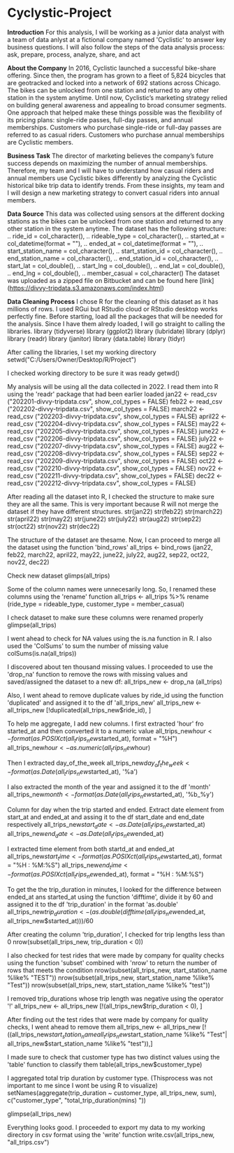 # Cyclystic-Project

**Introduction**
For this analysis, I will be working as a junior data analyst with a team of data anlyst at a fictional company named 'Cyclistic' to answer key business questions. 
I will also follow the steps of the data analysis process: ask, prepare, process, analyze, share,  and act

**About the Company**
In 2016, Cyclistic launched a successful bike-share offering. Since then, the program has grown to a fleet of 5,824 bicycles that are geotracked and locked into a 
network of 692 stations across Chicago. The bikes can be unlocked from one station and returned to any other station in the system  anytime. 
Until now, Cyclistic’s marketing strategy relied on building general awareness and appealing to broad consumer segments. One approach that helped make these things 
possible was the flexibility of its pricing plans: single-ride passes, full-day passes, and annual memberships. Customers who purchase single-ride or full-day passes 
are referred to as casual riders. Customers who purchase annual memberships are Cyclistic members.

**Business Task**
The director of marketing believes the company’s future success depends on maximizing the number of annual memberships. Therefore, my team and I will have to understand 
how casual riders and annual members use Cyclistic bikes differently by analyzing the Cyclistic historical bike trip data to identify trends. From these insights, my team 
and I will design a new marketing strategy to convert casual riders into annual members.

**Data Source**
This data was collected using sensors at the different docking stations as the bikes can be unlocked from one station and returned to any other station in the system 
anytime. The dataset has the following structure:
  ..   ride_id = col_character(),
  ..   rideable_type = col_character(),
  ..   started_at = col_datetime(format = ""),
  ..   ended_at = col_datetime(format = ""),
  ..   start_station_name = col_character(),
  ..   start_station_id = col_character(),
  ..   end_station_name = col_character(),
  ..   end_station_id = col_character(),
  ..   start_lat = col_double(),
  ..   start_lng = col_double(),
  ..   end_lat = col_double(),
  ..   end_lng = col_double(),
  ..   member_casual = col_character()
 The dataset was uploaded as a zipped file on Bitbucket and can be found here [link] (https://divvy-tripdata.s3.amazonaws.com/index.html)

**Data Cleaning Process**
I chose R for the cleaning of this dataset as it has millions of rows. I used RGui but RStudio cloud or RStudio desktop works perfectly fine.
Before starting, load all the packages that will be needed for the analysis. Since I have them alredy loaded, I will go straight to calling the libraries.
library (tidyverse)
library (ggplot2)
library (lubridate)
library (dplyr)
library (readr)
library (janitor)
library (data.table)
library (tidyr)

After calling the libraries, I set my working directory
setwd("C:/Users/Owner/Desktop/R/Project")

I checked working directory to be sure it was ready
getwd()

My analysis will be using all the data collected in 2022. I read them into R using the 'readr' package that had been earlier loaded
jan22 <- read_csv ("202201-divvy-tripdata.csv", show_col_types = FALSE)
feb22 <- read_csv ("202202-divvy-tripdata.csv", show_col_types = FALSE)
march22 <- read_csv ("202203-divvy-tripdata.csv", show_col_types = FALSE)
april22 <- read_csv ("202204-divvy-tripdata.csv", show_col_types = FALSE)
may22 <- read_csv ("202205-divvy-tripdata.csv", show_col_types = FALSE)
june22 <- read_csv ("202206-divvy-tripdata.csv", show_col_types = FALSE)
july22 <- read_csv ("202207-divvy-tripdata.csv", show_col_types = FALSE)
aug22 <- read_csv ("202208-divvy-tripdata.csv", show_col_types = FALSE)
sep22 <- read_csv ("202209-divvy-tripdata.csv", show_col_types = FALSE)
oct22 <- read_csv ("202210-divvy-tripdata.csv", show_col_types = FALSE)
nov22 <- read_csv ("202211-divvy-tripdata.csv", show_col_types = FALSE)
dec22 <- read_csv ("202212-divvy-tripdata.csv", show_col_types = FALSE)

After reading all the dataset into R, I checked the structure to make sure they are all the same. This is very important because R will not merge the dataset if they 
have different structures.
str(jan22)
str(feb22) 
str(march22) 
str(april22) 
str(may22) 
str(june22) 
str(july22) 
str(aug22) 
str(sep22) 
str(oct22) 
str(nov22) 
str(dec22) 

The structure of the dataset are thesame. Now, I can proceed to merge all the dataset using the function 'bind_rows'
all_trips <- bind_rows (jan22, feb22, march22, april22, may22, june22, july22, aug22, sep22, oct22, nov22, dec22)

Check new dataset
glimps(all_trips)

Some of the column names were unnecesarily long. So, I renamed these columns using the 'rename' function
all_trips <- all_trips %>%
  rename (ride_type = rideable_type,
          customer_type = member_casual)

I check dataset to make sure these columns were renamed properly
glimpse(all_trips)

I went ahead to check for NA values using the is.na function in R. I also used the 'ColSums' to sum the number of missing value
colSums(is.na(all_trips))

I discovered about ten thousand missing values. I proceeded to use the 'drop_na' function to remove the rows with missing values and saved/assigned the dataset to a new
df:
all_trips_new <- drop_na (all_trips)

Also, I went ahead to remove duplicate values by ride_id using the function 'duplicated' and assigned it to the df 'all_trips_new'
all_trips_new <- all_trips_new [!duplicated(all_trips_new$ride_id), ]

To help me aggregate, I add new columns. I first extracted 'hour' fro started_at and then converted it to a numeric value
all_trips_new$hour <- format(as.POSIXct (all_trips_new$started_at), format = "%H")
all_trips_new$hour <- as.numeric(all_trips_new$hour)

Then I extracted day_of_the_week
all_trips_new$day_of_the_week <- format (as.Date(all_trips_new$started_at), '%a')  

I also extracted the month of the year and assigned it to the df 'month'
all_trips_new$month <- format(as.Date(all_trips_new$started_at), '%b_%y')

Column for day when the trip started and ended. Extract date element from start_at and ended_at and assing it to the df start_date and end_date respectively
all_trips_new$start_date <- as.Date (all_trips_new$started_at)
all_trips_new$end_date <- as.Date (all_trips_new$ended_at)

I extracted time element from both startd_at and ended_at
all_trips_new$start_time <- format(as.POSIXct (all_trips_new$started_at), format = "%H : %M:%S")
all_trips_new$end_time <- format(as.POSIXct (all_trips_new$ended_at), format = "%H : %M:%S")

To get the the trip_duration in minutes, I looked for the difference between ended_at ans started_at using the function 'difftime', divide it by 60 and assigned it to the
df 'trip_duration' in the format 'as.double'
all_trips_new$trip_duration <- (as.double(difftime(all_trips_new$ended_at, all_trips_new$started_at)))/60

After creating the column 'trip_duration', I checked for trip lengths less than 0
nrow(subset(all_trips_new, trip_duration < 0))

I also checked for test rides that were made by company for quality checks using the function 'subset' combined with 'nrow' to return the number of rows that meets the
condition
nrow(subset(all_trips_new, start_station_name %like% "TEST")) 
nrow(subset(all_trips_new, start_station_name %like% "Test")) 
nrow(subset(all_trips_new, start_station_name %like% "test")) 

I removed trip_durations whose trip length was negative using the operator '!'
all_trips_new <- all_trips_new [!(all_trips_new$trip_duration < 0), ]

After finding out the test rides that were made by company for quality checks, I went ahead to remove them
all_trips_new <- all_trips_new [!((all_trips_new$start_station_name %like% "TEST" |
  all_trips_new$start_station_name %like% "Test"| 
    all_trips_new$start_station_name %like% "test")),]

I made sure to check that customer type has two distinct values using the 'table' function to classify them
table(all_trips_new$customer_type)

I aggregated total trip duration by customer type. (Thisprocess was not important to me since I wont be using R to visualize)
setNames(aggregate(trip_duration ~ customer_type, all_trips_new, sum), c("customer_type", "total_trip_duration(mins) "))

glimpse(all_trips_new)

Everything looks good. I proceeded to export my data to my working directory in csv format using the 'write' function
write.csv(all_trips_new, "all_trips.csv")
